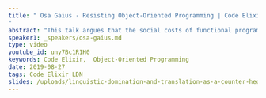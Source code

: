 ```yaml
---
title: " Osa Gaius - Resisting Object-Oriented Programming | Code Elixir LDN 19
"
abstract: "This talk argues that the social costs of functional programming are due to that fact that object-oriented programming maintains hegemony. It charts the rise of object-oriented programming’s hegemony. It then examines instances of hegemonic power, most notably in technical interviews and accepted design patterns. Lastly, this talk offers code translation as one strategy for counter-hegemonic resistance."
speaker1: _speakers/osa-gaius.md
type: video
youtube_id: uny7Bc1R1H0
keywords: Code Elixir,  Object-Oriented Programming
date: 2019-08-27
tags: Code Elixir LDN
slides: /uploads/linguistic-domination-and-translation-as-a-counter-hegemonic-practice-1-compressed.pdf
---
```


